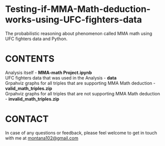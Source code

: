 # Testing-if-MMA-Math-deduction-works-using-UFC-fighters-data
The probabilistic reasoning about phenomenon called MMA math using UFC fighters data and Python.

# CONTENTS

Analysis itself - **MMA-math Project.ipynb**  
UFC fighters data that was used in the Analysis - **data**  
Grpahviz graphs for all triples that are supporting MMA Math deduction - **valid_math_triples.zip**  
Grpahviz graphs for all triples that are not supporting MMA Math deduction - **invalid_math_triples.zip**  

# CONTACT

In case of any questions or feedback, please feel welcome to get in touch with me at montana102@gmail.com
